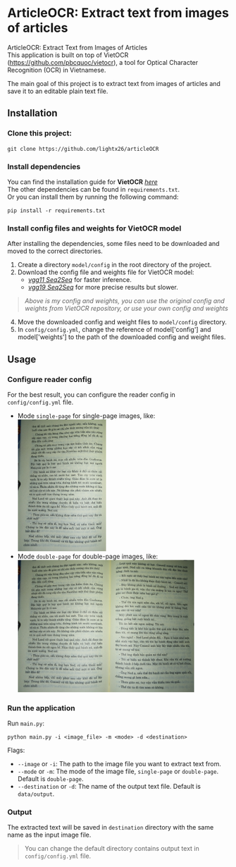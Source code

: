 # ArticleOCR: Extract text from images of articles

ArticleOCR: Extract Text from Images of Articles <br>
This application is built on top of VietOCR (https://github.com/pbcquoc/vietocr), a tool for Optical Character Recognition (OCR) in Vietnamese.

The main goal of this project is to extract text from images of articles and save it to an editable plain text file.

## Installation
### Clone this project:
```angular2html
git clone https://github.com/lightx26/articleOCR
```

### Install dependencies
You can find the installation guide for **VietOCR**  [_here_](https://github.com/pbcquoc/vietocr) <br>
The other dependencies can be found in `requirements.txt`. <br>
Or you can install them by running the following command:
```
pip install -r requirements.txt
``` 

### Install config files and weights for VietOCR model
After installing the dependencies, some files need to be downloaded and moved to the correct directories. <br>
1. Create a directory `model/config` in the root directory of the project.
2. Download the config file and weights file for VietOCR model:
    - [_vgg11 Seq2Seq_](https://drive.google.com/drive/folders/1VaJyD9zeVS8iMzmgA-88CQQTqYctQkNv?usp=drive_link) for faster inference.
    - [_vgg19 Seq2Seq_](https://drive.google.com/drive/folders/1XI9EDejkMqPbgzsJ22GzIZxkurEONGot?usp=drive_link) for more precise results but slower.
> _Above is my config and weights, you can use the original config and weights from VietOCR repository, or use your own config and weights_ <br>
4. Move the downloaded config and weight files to `model/config` directory.
5. In `config/config.yml`, change the reference of model['config'] and model['weights'] to the path of the downloaded config and weight files.

## Usage

[//]: # (### Set up input image)

[//]: # (Get the image file of the article you want to extract text from and put it in the `data/input` directory. <br>)

[//]: # (> You can change the path to the input image in `config/config.yml` file. <br>)

[//]: # ()
[//]: # (Change the value of `image_file` in `main.py` to the name of the image file you want to extract text from.)

### Configure reader config
For the best result, you can configure the reader config in `config/config.yml` file. <br>
- Mode `single-page` for single-page images, like: <br> <img src="https://github.com/lightx26/articleOCR/blob/952a2f562c8256f35da897703a33a279f3c14ee3/data/test/test_1.jpeg" width="200" />
- Mode `double-page` for double-page images, like: <br> <img src="https://github.com/lightx26/articleOCR/blob/952a2f562c8256f35da897703a33a279f3c14ee3/data/test/test.jpeg" width="400" />
### Run the application
Run `main.py`:
```angular2html
python main.py -i <image_file> -m <mode> -d <destination>
```

Flags:
- `--image` or `-i`: The path to the image file you want to extract text from.
- `--mode` or `-m`: The mode of the image file, `single-page` or `double-page`. Default is `double-page`.
- `--destination` or `-d`: The name of the output text file. Default is `data/output`.
### Output
The extracted text will be saved in `destination` directory with the same name as the input image file.
> You can change the default directory contains output text in `config/config.yml` file. <br>
